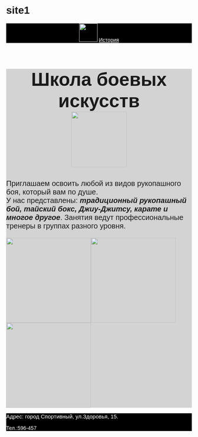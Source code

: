 # site1
<html>
    <title>Школа боевых искусств</title>
    <body style="font-family:sans-serif">
        <header style="background-color:black">
            <img src="https://mars.algoritmika.org/uploads/2020/10/boxing-1293088_640_0_1602494675.png" height="50px"/>
            <a href="https://ru.wikipedia.org/wiki/%D0%91%D0%BE%D0%B5%D0%B2%D1%8B%D0%B5_%D0%B8%D1%81%D0%BA%D1%83%D1%81%D1%81%D1%82%D0%B2%D0%B0" style="color:white">История</a>
        </header>
        <main style="background-color:lightgray">
            <h1 style="font-size:50px;background-color:lightgray; text-align:center">Школа боевых искусств<br/>
            <img src="https://mars.algoritmika.org/uploads/2020/10/thai-boxing-297023_1280_0_1602496230.png" height="150"/></h1>
            <p style="font-size:20px">Приглашаем освоить любой из видов рукопашного боя, который вам по душе. <br/>У нас представлены: <b><i>традиционный рукопашный бой, тайский бокс, Джиу-Джитсу, карате и многое другое</i></b>. Занятия ведут профессиональные тренеры в группах разного уровня.</p>
            <img src="https://mars.algoritmika.org/uploads/2020/10/karate-4575114_640_0_1602523338.png" height="230px";/><img src="https://mars.algoritmika.org/uploads/2020/10/punching-bag_0_1602525500.png" height="230px";/><img src="https://mars.algoritmika.org/uploads/2020/10/boxing-ring_0_1602525156.png" height="230px";/>
        </main>
        <footer style="background-color:black;color:white;">
            <p style="font-size:15px"> Адрес: город Спортивный, ул.Здоровья, 15.</p>
            <p>Тел.:596-457</p>
        </footer>
    </body>
</html>
